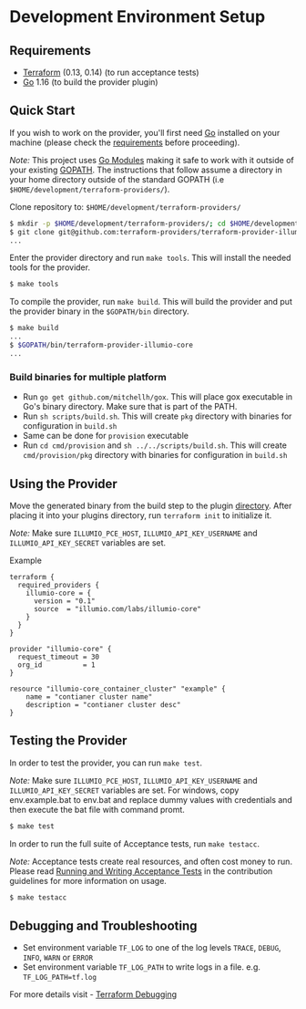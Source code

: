 # Development Environment Setup

## Requirements

- [Terraform](https://www.terraform.io/downloads.html) (0.13, 0.14) (to run acceptance tests)
- [Go](https://golang.org/doc/install) 1.16 (to build the provider plugin)

## Quick Start

If you wish to work on the provider, you'll first need [Go](http://www.golang.org) installed on your machine (please check the [requirements](#requirements) before proceeding).

*Note:* This project uses [Go Modules](https://blog.golang.org/using-go-modules) making it safe to work with it outside of your existing [GOPATH](http://golang.org/doc/code.html#GOPATH). The instructions that follow assume a directory in your home directory outside of the standard GOPATH (i.e `$HOME/development/terraform-providers/`).

Clone repository to: `$HOME/development/terraform-providers/`

```sh
$ mkdir -p $HOME/development/terraform-providers/; cd $HOME/development/terraform-providers/
$ git clone git@github.com:terraform-providers/terraform-provider-illumio-core
...
```

Enter the provider directory and run `make tools`. This will install the needed tools for the provider.

```sh
$ make tools
```

To compile the provider, run `make build`. This will build the provider and put the provider binary in the `$GOPATH/bin` directory.

```sh
$ make build
...
$ $GOPATH/bin/terraform-provider-illumio-core
...
```

### Build binaries for multiple platform

- Run `go get github.com/mitchellh/gox`. This will place gox executable in Go's binary directory. Make sure that is part of the PATH.
- Run `sh scripts/build.sh`. This will create `pkg` directory with binaries for configuration in `build.sh`
- Same can be done for `provision` executable
- Run `cd cmd/provision` and  `sh ../../scripts/build.sh`. This will create `cmd/provision/pkg` directory with binaries for configuration in `build.sh`

## Using the Provider

Move the generated binary from the build step to the plugin  [directory](https://www.terraform.io/docs/cli/config/config-file.html#implied-local-mirror-directories). After placing it into your plugins directory, run `terraform init` to initialize it.

*Note:* Make sure `ILLUMIO_PCE_HOST`, `ILLUMIO_API_KEY_USERNAME` and `ILLUMIO_API_KEY_SECRET` variables are set.

Example
```hcl
terraform {
  required_providers {
    illumio-core = {
      version = "0.1"
      source  = "illumio.com/labs/illumio-core"
    }
  }
}

provider "illumio-core" {
  request_timeout = 30
  org_id          = 1
}

resource "illumio-core_container_cluster" "example" {
    name = "contianer cluster name"
    description = "contianer cluster desc"
}
```

## Testing the Provider

In order to test the provider, you can run `make test`.

*Note:* Make sure `ILLUMIO_PCE_HOST`, `ILLUMIO_API_KEY_USERNAME` and `ILLUMIO_API_KEY_SECRET` variables are set. For windows, copy env.example.bat to env.bat and replace dummy values with credentials and then execute the bat file with command promt.

```sh
$ make test
```

In order to run the full suite of Acceptance tests, run `make testacc`.

*Note:* Acceptance tests create real resources, and often cost money to run. Please read [Running and Writing Acceptance Tests](contributing/running-and-writing-acceptance-tests.md) in the contribution guidelines for more information on usage.

```sh
$ make testacc
```


## Debugging and Troubleshooting

- Set environment variable `TF_LOG` to one of the log levels `TRACE`, `DEBUG`, `INFO`, `WARN` or `ERROR`
- Set environment variable `TF_LOG_PATH` to write logs in a file. e.g. `TF_LOG_PATH=tf.log`

For more details visit - [Terraform Debugging](https://www.terraform.io/docs/internals/debugging.html)
